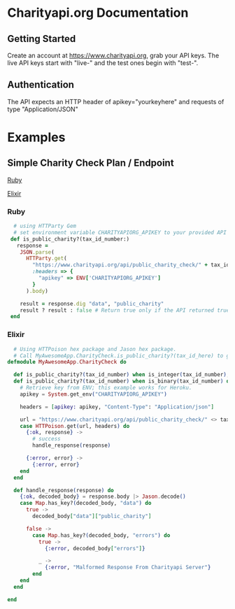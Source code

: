 # Charityapi.org Documentation

## Getting Started

Create an account at <https://www.charityapi.org>, grab your API keys.
The live API keys start with "live-" and the test ones begin with "test-".

## Authentication

The API expects an HTTP header of apikey="yourkeyhere" and requests of type "Application/JSON"


# Examples

## Simple Charity Check Plan / Endpoint
[Ruby](https://github.com/Grantimus9/charityapidocs#ruby)

[Elixir](https://github.com/Grantimus9/charityapidocs#elixir)


### Ruby

```ruby
  # using HTTParty Gem
  # set environment variable CHARITYAPIORG_APIKEY to your provided API key
 def is_public_charity?(tax_id_number:)
   response =
    JSON.parse(
      HTTParty.get(
        "https://www.charityapi.org/api/public_charity_check/" + tax_id_number.to_s,
        :headers => {
          "apikey" => ENV['CHARITYAPIORG_APIKEY']
        }
      ).body)

    result = response.dig "data", "public_charity"
    result ? result : false # Return true only if the API returned true.
 end
```

### Elixir

```elixir
  # Using HTTPoison hex package and Jason hex package.
  # Call MyAwesomeApp.CharityCheck.is_public_charity?(tax_id_here) to get response
defmodule MyAwesomeApp.CharityCheck do

  def is_public_charity?(tax_id_number) when is_integer(tax_id_number), do: {:error, "Must be a string because tax ID numbers can have leading zeros and are not of uniform length."}
  def is_public_charity?(tax_id_number) when is_binary(tax_id_number) do
    # Retrieve key from ENV; this example works for Heroku.
    apikey = System.get_env("CHARITYAPIORG_APIKEY")

    headers = [apikey: apikey, "Content-Type": "Application/json"]

    url = "https://www.charityapi.org/api/public_charity_check/" <> tax_id_number
    case HTTPoison.get(url, headers) do
      {:ok, response} ->
        # success
        handle_response(response)

      {:error, error} ->
        {:error, error}
    end
  end

  def handle_response(response) do
    {:ok, decoded_body} = response.body |> Jason.decode()
    case Map.has_key?(decoded_body, "data") do
      true ->
        decoded_body["data"]["public_charity"]

      false ->
        case Map.has_key?(decoded_body, "errors") do
          true ->
            {:error, decoded_body["errors"]}

          _ ->
            {:error, "Malformed Response From Charityapi Server"}
        end
    end
  end

end
```
